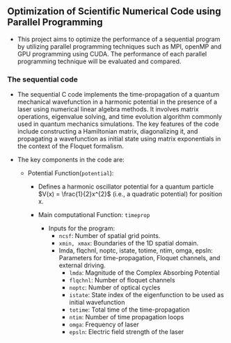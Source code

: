 ## Optimization of Scientific Numerical Code using Parallel Programming

* This project aims to optimize the performance of a sequential program by utilizing parallel programming techniques such as MPI, openMP and GPU programming using CUDA. The performance of each parallel programming technique will be evaluated and compared.

### The sequential code
* The sequential C code implements the time-propagation of a quantum mechanical wavefunction in a harmonic potential in the presence of a laser using numerical linear algebra methods. It involves matrix operations, eigenvalue solving, and time evolution algorithm commonly used in quantum mechanics simulations. The key features of the code include constructing a Hamiltonian matrix, diagonalizing it, and propagating a wavefunction as initial state using matrix exponentials in the context of the Floquet formalism.

* The key components in the code are:
  * Potential Function(`potential`):
    * Defines a harmonic oscillator potential for a quantum particle $V(x) = \frac{1}{2}x^{2}$ (i.e., a quadratic potential) for position x.

    * Main computational Function: `timeprop`
      * Inputs for the program:
        * `ncsf`: Number of spatial grid points.
        * `xmin, xmax`: Boundaries of the 1D spatial domain.
        * lmda, flqchnl, noptc, istate, totime, ntim, omga, epsln: Parameters for time-propagation, Floquet channels, and external driving.
          * `lmda`: Magnitude of the Complex Absorbing Potential
          * `flqchnl`: Number of floquet channels
          * `noptc`: Number of optical cycles
          * `istate`: State index of the eigenfunction to be used as initial wavefunction
          * `totime`: Total time of the time-propagation
          * `ntim`: Number of time propagation loops
          * `omga`: Frequency of laser
          * `epsln`: Electric field strength of the laser 
